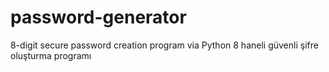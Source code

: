 # password-generator
8-digit secure password creation program via Python
8 haneli güvenli şifre oluşturma programı
